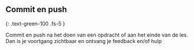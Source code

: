 ## Commit en push
{: .text-green-100 .fs-5 }

Commit en push na het doen van een opdracht of aan het einde van de les.
Dan is je voortgang zichtbaar en ontvang je feedback en/of hulp
